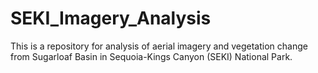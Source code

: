 # SEKI_Imagery_Analysis

This is a repository for analysis of aerial imagery and vegetation change from Sugarloaf Basin in Sequoia-Kings Canyon (SEKI) National Park.
